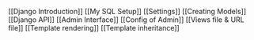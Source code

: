 
[[Django Introduction]]
[[My SQL Setup]]
[[Settings]]
[[Creating Models]]
[[Django API]]
[[Admin Interface]]
[[Config of Admin]]
[[Views file & URL file]]
[[Template rendering]]
[[Template inheritance]]